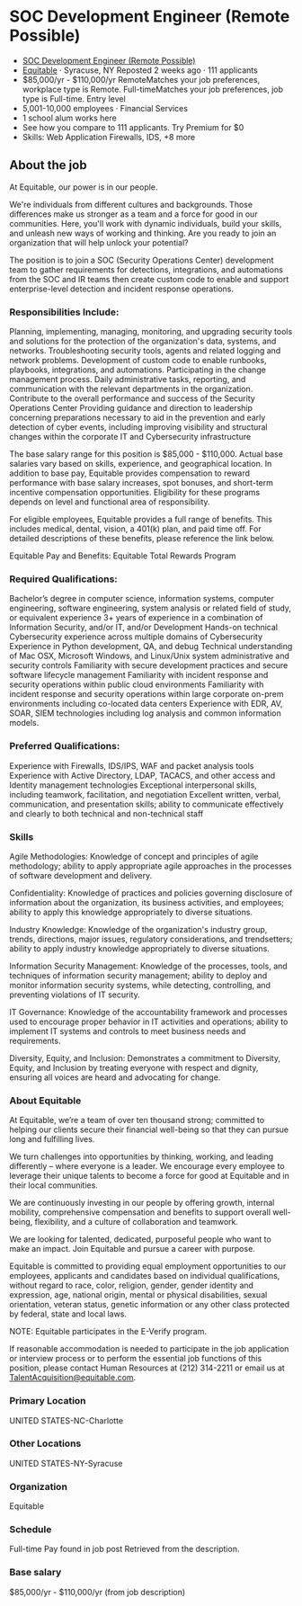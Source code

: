 # SOC Development Engineer (Remote Possible)
- [SOC Development Engineer (Remote Possible)](https://www.linkedin.com/jobs/view/3726209129/?alternateChannel=search&refId=2LOBt2RyJ%2FVhfnzHaaKZxQ%3D%3D&trackingId=4xODTW%2BHtBIBq61is7ha2A%3D%3D&trk=d_flagship3_search_srp_jobs)
- [Equitable](https://www.linkedin.com/company/equitable-financial/life/951b5d7d-c00e-4d7e-94a3-adf79caa9461/) · Syracuse, NY Reposted  2 weeks ago  · 111 applicants
- $85,000/yr - $110,000/yr  RemoteMatches your job preferences, workplace type is Remote.  Full-timeMatches your job preferences, job type is Full-time.  Entry level
- 5,001-10,000 employees · Financial Services
- 1 school alum works here
- See how you compare to 111 applicants. Try Premium for $0
- Skills: Web Application Firewalls, IDS, +8 more




## About the job
At Equitable, our power is in our people.

We're individuals from different cultures and backgrounds. Those differences make us stronger as a team and a force for good in our communities. Here, you'll work with dynamic individuals, build your skills, and unleash new ways of working and thinking. Are you ready to join an organization that will help unlock your potential?

The position is to join a SOC (Security Operations Center) development team to gather requirements for detections, integrations, and automations from the SOC and IR teams then create custom code to enable and support enterprise-level detection and incident response operations.

### Responsibilities Include:

Planning, implementing, managing, monitoring, and upgrading security tools and solutions for the protection of the organization's data, systems, and networks.
Troubleshooting security tools, agents and related logging and network problems.
Development of custom code to enable runbooks, playbooks, integrations, and automations.
Participating in the change management process.
Daily administrative tasks, reporting, and communication with the relevant departments in the organization.
Contribute to the overall performance and success of the Security Operations Center
Providing guidance and direction to leadership concerning preparations necessary to aid in the prevention and early detection of cyber events, including improving visibility and structural changes within the corporate IT and Cybersecurity infrastructure

The base salary range for this position is $85,000 - $110,000. Actual base salaries vary based on skills, experience, and geographical location. In addition to base pay, Equitable provides compensation to reward performance with base salary increases, spot bonuses, and short-term incentive compensation opportunities. Eligibility for these programs depends on level and functional area of responsibility.

For eligible employees, Equitable provides a full range of benefits. This includes medical, dental, vision, a 401(k) plan, and paid time off. For detailed descriptions of these benefits, please reference the link below.

Equitable Pay and Benefits: Equitable Total Rewards Program

### Required Qualifications:

Bachelor’s degree in computer science, information systems, computer engineering, software engineering, system analysis or related field of study, or equivalent experience
3+ years of experience in a combination of Information Security, and/or IT, and/or Development
Hands-on technical Cybersecurity experience across multiple domains of Cybersecurity
Experience in Python development, QA, and debug
Technical understanding of Mac OSX, Microsoft Windows, and Linux/Unix system administrative and security controls
Familiarity with secure development practices and secure software lifecycle management
Familiarity with incident response and security operations within public cloud environments
Familiarity with incident response and security operations within large corporate on-prem environments including co-located data centers
Experience with EDR, AV, SOAR, SIEM technologies including log analysis and common information models.

### Preferred Qualifications:

Experience with Firewalls, IDS/IPS, WAF and packet analysis tools
Experience with Active Directory, LDAP, TACACS, and other access and Identity management technologies
Exceptional interpersonal skills, including teamwork, facilitation, and negotiation
Excellent written, verbal, communication, and presentation skills; ability to communicate effectively and clearly to both technical and non-technical staff

### Skills

Agile Methodologies: Knowledge of concept and principles of agile methodology; ability to apply appropriate agile approaches in the processes of software development and delivery.

Confidentiality: Knowledge of practices and policies governing disclosure of information about the organization, its business activities, and employees; ability to apply this knowledge appropriately to diverse situations.

Industry Knowledge: Knowledge of the organization's industry group, trends, directions, major issues, regulatory considerations, and trendsetters; ability to apply industry knowledge appropriately to diverse situations.

Information Security Management: Knowledge of the processes, tools, and techniques of information security management; ability to deploy and monitor information security systems, while detecting, controlling, and preventing violations of IT security.

IT Governance: Knowledge of the accountability framework and processes used to encourage proper behavior in IT activities and operations; ability to implement IT systems and controls to meet business needs and requirements.

Diversity, Equity, and Inclusion: Demonstrates a commitment to Diversity, Equity, and Inclusion by treating everyone with respect and dignity, ensuring all voices are heard and advocating for change.

### About Equitable

At Equitable, we’re a team of over ten thousand strong; committed to helping our clients secure their financial well-being so that they can pursue long and fulfilling lives.

We turn challenges into opportunities by thinking, working, and leading differently – where everyone is a leader. We encourage every employee to leverage their unique talents to become a force for good at Equitable and in their local communities.

We are continuously investing in our people by offering growth, internal mobility, comprehensive compensation and benefits to support overall well-being, flexibility, and a culture of collaboration and teamwork.

We are looking for talented, dedicated, purposeful people who want to make an impact. Join Equitable and pursue a career with purpose.

Equitable is committed to providing equal employment opportunities to our employees, applicants and candidates based on individual qualifications, without regard to race, color, religion, gender, gender identity and expression, age, national origin, mental or physical disabilities, sexual orientation, veteran status, genetic information or any other class protected by federal, state and local laws.

NOTE: Equitable participates in the E-Verify program.

If reasonable accommodation is needed to participate in the job application or interview process or to perform the essential job functions of this position, please contact Human Resources at (212) 314-2211 or email us at TalentAcquisition@equitable.com.

### Primary Location

UNITED STATES-NC-Charlotte

### Other Locations

UNITED STATES-NY-Syracuse

### Organization

Equitable

### Schedule

Full-time
Pay found in job post
Retrieved from the description.

### Base salary
$85,000/yr - $110,000/yr (from job description)